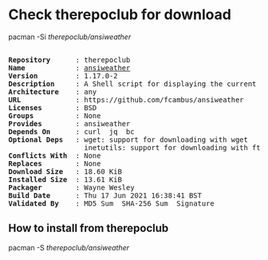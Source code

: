 # Check therepoclub for download

pacman -Si *therepoclub/ansiweather*

<div class="highlight"><pre class="highlight"><text>
<b>Repository</b>      : therepoclub
<b>Name</b>            : <a href="../../x86_64/ansiweather-1.17.0-2-any.pkg.tar.zst">ansiweather</a>
<b>Version</b>         : 1.17.0-2
<b>Description</b>     : A Shell script for displaying the current weather conditions in your terminal, with support for ANSI colors and Unicode symbols.
<b>Architecture</b>    : any
<b>URL</b>             : https://github.com/fcambus/ansiweather
<b>Licenses</b>        : BSD
<b>Groups</b>          : None
<b>Provides</b>        : ansiweather
<b>Depends On</b>      : curl  jq  bc
<b>Optional Deps</b>   : wget: support for downloading with wget
                  inetutils: support for downloading with ftp
<b>Conflicts With</b>  : None
<b>Replaces</b>        : None
<b>Download Size</b>   : 18.60 KiB
<b>Installed Size</b>  : 13.61 KiB
<b>Packager</b>        : Wayne Wesley <wayne6324@gmail.com>
<b>Build Date</b>      : Thu 17 Jun 2021 16:38:41 BST
<b>Validated By</b>    : MD5 Sum  SHA-256 Sum  Signature
</text></pre></div>

## How to install from therepoclub

pacman -S *therepoclub/ansiweather*
